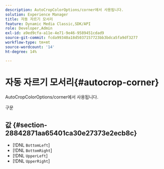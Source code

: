 ```yaml
---
description: AutoCropColorOptions/corner에서 사용됩니다.
solution: Experience Manager
title: 자동 자르기 모서리
feature: Dynamic Media Classic,SDK/API
role: Developer,Admin
exl-id: a9ed9cfa-a11e-4e71-9e46-9589451cdad9
source-git-commit: fcda99340a18d5037157723bb3bdca5fa9df3277
workflow-type: tm+mt
source-wordcount: '14'
ht-degree: 14%

---
```


# 자동 자르기 모서리{#autocrop-corner}

AutoCropColorOptions/corner에서 사용됩니다.

구문

## 값 {#section-28842871aa65401ca30e27373e2ecb8c}

* [!DNL `BottomLeft`]
* [!DNL `BottomRight`]
* [!DNL `UpperLeft`]
* [!DNL `UpperRight`]
